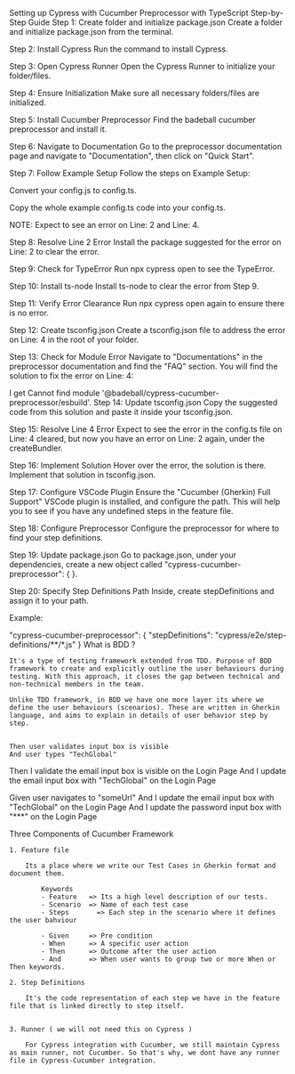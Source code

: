 Setting up Cypress with Cucumber Preprocessor with TypeScript
Step-by-Step Guide
Step 1: Create folder and initialize package.json
Create a folder and initialize package.json from the terminal.

Step 2: Install Cypress
Run the command to install Cypress.

Step 3: Open Cypress Runner
Open the Cypress Runner to initialize your folder/files.

Step 4: Ensure Initialization
Make sure all necessary folders/files are initialized.

Step 5: Install Cucumber Preprocessor
Find the badeball cucumber preprocessor and install it.

Step 6: Navigate to Documentation
Go to the preprocessor documentation page and navigate to "Documentation", then click on "Quick Start".

Step 7: Follow Example Setup
Follow the steps on Example Setup:

Convert your config.js to config.ts.

Copy the whole example config.ts code into your config.ts.

NOTE: Expect to see an error on Line: 2 and Line: 4.

Step 8: Resolve Line 2 Error
Install the package suggested for the error on Line: 2 to clear the error.

Step 9: Check for TypeError
Run npx cypress open to see the TypeError.

Step 10: Install ts-node
Install ts-node to clear the error from Step 9.

Step 11: Verify Error Clearance
Run npx cypress open again to ensure there is no error.

Step 12: Create tsconfig.json
Create a tsconfig.json file to address the error on Line: 4 in the root of your folder.

Step 13: Check for Module Error
Navigate to "Documentations" in the preprocessor documentation and find the "FAQ" section. You will find the solution to fix the error on Line: 4:

I get Cannot find module '@badeball/cypress-cucumber-preprocessor/esbuild'.
Step 14: Update tsconfig.json
Copy the suggested code from this solution and paste it inside your tsconfig.json.

Step 15: Resolve Line 4 Error
Expect to see the error in the config.ts file on Line: 4 cleared, but now you have an error on Line: 2 again, under the createBundler.

Step 16: Implement Solution
Hover over the error, the solution is there. Implement that solution in tsconfig.json.

Step 17: Configure VSCode Plugin
Ensure the "Cucumber (Gherkin) Full Support" VSCode plugin is installed, and configure the path. This will help you to see if you have any undefined steps in the feature file.

Step 18: Configure Preprocessor
Configure the preprocessor for where to find your step definitions.

Step 19: Update package.json
Go to package.json, under your dependencies, create a new object called "cypress-cucumber-preprocessor": { }.

Step 20: Specify Step Definitions Path
Inside, create stepDefinitions and assign it to your path.

Example:

"cypress-cucumber-preprocessor": {
  "stepDefinitions": "cypress/e2e/step-definitions/**/*.js"
}
What is BDD ?

	It's a type of testing framework extended from TDD. Purpose of BDD framework to create and explicitly outline the user behaviours during testing. With this approach, it closes the gap between technical and non-technical members in the team.

	Unlike TDD framework, in BDD we have one more layer its where we define the user behaviours (scenarios). These are written in Gherkin language, and aims to explain in details of user behavior step by step.


	Then user validates input box is visible
	And user types "TechGlobal"



Then I validate the email input box is visible on the Login Page
And I update the email input box with "TechGlobal" on the Login Page



Given user navigates to "someUrl"
And I update the email input box with "TechGlobal" on the Login Page
And I update the password input box with "***" on the Login Page



Three Components of Cucumber Framework

	1. Feature file

		Its a place where we write our Test Cases in Gherkin format and document them.

			Keywords
			- Feature 	=> Its a high level description of our tests.
			- Scenario 	=> Name of each test case
			- Steps 	  => Each step in the scenario where it defines the user bahviour

			- Given		=> Pre condition
			- When 		=> A specific user action
			- Then 		=> Outcome after the user action
			- And 		=> When user wants to group two or more When or Then keywords. 

	2. Step Definitions

		It's the code representation of each step we have in the feature file that is linked directly to step itself.


	3. Runner ( we will not need this on Cypress )

		For Cypress integration with Cucumber, we still maintain Cypress as main runner, not Cucumber. So that's why, we dont have any runner file in Cypress-Cucumber integration.
